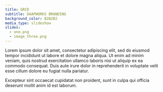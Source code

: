 ```yaml
---
title: GRCD
subtitle: DAAPWORKS BRANDING
background_color: B2B2B2
media_type: slideshow
slides:
  - one.png
  - image_three.png
---
```


<p>
Lorem ipsum dolor sit amet, consectetur adipiscing elit, sed do eiusmod tempor incididunt ut labore et dolore magna aliqua. Ut enim ad minim veniam, quis nostrud exercitation ullamco laboris nisi ut aliquip ex ea commodo consequat. Duis aute irure dolor in reprehenderit in voluptate velit esse cillum dolore eu fugiat nulla pariatur.
</p>

<p>
Excepteur sint occaecat cupidatat non proident, sunt in culpa qui officia deserunt mollit anim id est laborum.
</p>
